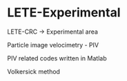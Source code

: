 # LETE-Experimental
LETE-CRC -> Experimental area

Particle image velocimetry - PIV

PIV related codes written in Matlab

Volkersick method